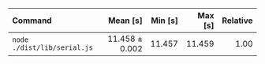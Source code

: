 | Command | Mean [s] | Min [s] | Max [s] | Relative |
|:---|---:|---:|---:|---:|
| `node ./dist/lib/serial.js` | 11.458 ± 0.002 | 11.457 | 11.459 | 1.00 |
